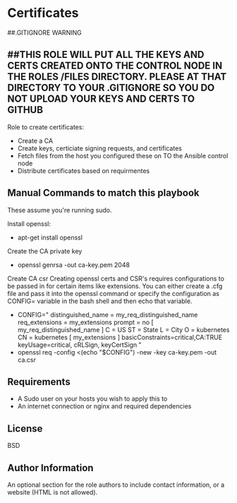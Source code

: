 Certificates
=========
##.GITIGNORE WARNING

##THIS ROLE WILL PUT ALL THE KEYS AND CERTS CREATED ONTO THE CONTROL NODE IN THE ROLES /FILES DIRECTORY. PLEASE AT THAT DIRECTORY TO YOUR .GITIGNORE SO YOU DO NOT UPLOAD YOUR KEYS AND CERTS TO GITHUB
-------------
Role to create certificates:

- Create a CA
- Create keys, certiciate signing requests, and certificates
- Fetch files from the host you configured these on TO the Ansible control node
- Distribute certificates based on requirmentes

Manual Commands to match this playbook
-------------
These assume you're running sudo. 

Install openssl:
- apt-get install openssl

Create the CA private key
- openssl genrsa -out ca-key.pem 2048

Create CA csr
Creating openssl certs and CSR's requires configurations to be passed in for certain items like extensions. You can either create a .cfg file and pass it into the openssl command or specify the configuration as CONFIG= variable in the bash shell and then echo that variable. 
- CONFIG="
distinguished_name = my_req_distinguished_name
req_extensions = my_extensions
prompt = no
[ my_req_distinguished_name ]
C = US
ST = State
L = City
O  = kubernetes
CN = kubernetes
[ my_extensions ]
basicConstraints=critical,CA:TRUE
keyUsage=critical, cRLSign, keyCertSign
"
- openssl req -config <(echo "$CONFIG") -new -key ca-key.pem -out ca.csr 





Requirements
------------

- A Sudo user on your hosts you wish to apply this to
- An internet connection or nginx and required dependencies


License
-------

BSD

Author Information
------------------

An optional section for the role authors to include contact information, or a website (HTML is not allowed).
